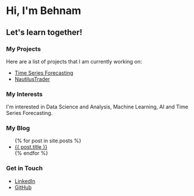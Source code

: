 # Hi, I'm Behnam
## Let's learn together!

### My Projects
Here are a list of projects that I am currently working on:
<ul>
<li><a href="https://github.com/baloochyb/PricePrediction">Time Series Forecasting</a></li>
<li><a href="https://github.com/baloochyb/NautilusTrader">NautilusTrader</a></li>
</ul>

### My Interests
I'm interested in Data Science and Analysis, Machine Learning, AI and Time Series Forecasting.
### My Blog
<ul>
{% for post in site.posts %}
<li>
<a href="{{ post.url }}">{{ post.title }}</a>
</li>
{% endfor %}
</ul>

### Get in Touch
<ul>
<li><a href="https://www.linkedin.com/in/{{ site.linkedin_username }}">LinkedIn</a></li>
<li><a href="https://github.com/{{ site.github_username }}">GitHub</a></li>
</ul>
